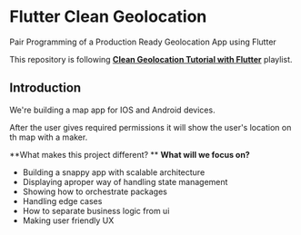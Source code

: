 # Flutter Clean Geolocation

Pair Programming of a Production Ready Geolocation App using Flutter

This repository is following [**Clean Geolocation Tutorial with Flutter**](https://www.youtube.com/playlist?list=PLwYCg1QCF6vDZEo7NnvQ2Jx8ITsBiUguU) playlist.

## Introduction

We're building a map app for IOS and Android devices.

After the user gives required permissions it will show the user's location on th map with a maker.

**What makes this project different? ** **What will we focus on?**

- Building a snappy app with scalable architecture
- Displaying aproper way of handling state management
- Showing how to orchestrate packages
- Handling edge cases
- How to separate business logic from ui
- Making user friendly UX

